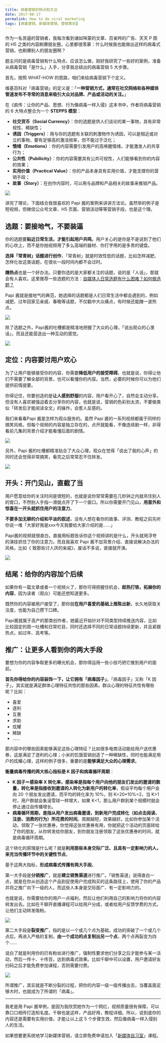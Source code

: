```yaml
---
title: 病毒营销的特点和方法
date: 2017-08-17
permalink: How to do viral marketing
tags: [病毒营销、新媒体营销、营销策划]
---
```


作为一名苦逼的营销者，我每次看到诸如咪蒙的文章、百雀羚的广告、天天 P 图的 H5 之类的内容刷爆朋友圈，心里都很羡慕：什么时候我也能做出这样的病毒式营销，也刷爆别人的朋友圈啊？

题主问的是病毒营销有什么特点、应该怎么做，刚好我研究了一些好的案例，准备从病毒营销「是什么」入手，分享我总结出的病毒营销 5 大步骤。

首先，按照 WHAT-HOW 的思路，咱们来给病毒营销下个定义。

维基百科对「病毒营销」的定义是：「**一种营销方式，通常在社交网络和各种媒体管道发布不寻常的消息来吸引大众对品牌、产品或活动的关注。**」

在《疯传：让你的产品、思想、行为像病毒一样入侵》这本书中，作者将病毒营销的 6 大特点整合为一个 **STEPPS 模型**：

- **社交货币（Social Currency）**：你的选题是供人们谈论的某一事物，具有非常规性、稀缺性；
- **诱因（Triggers）**：用与你的选题有关联的刺激物作为诱因，可以是相近或对立的事物，要有足够高的激活频率，但不能过于泛化；
- **情绪（Emotions）**：你的内容需要引发用户的高唤醒情绪，才能激发人的共享行为；
- **公共性（Pubilicity）**：你的内容需要具有公共可视性，人们能够看到你的内容的效果；
- **实用价值（Practical Value）**：你的产品本身具有实用价值，才能支撑你的营销手段；
- **故事（Story）**：在创作内容时，可以用与品牌和产品相关的故事来推销产品。

![](http://cdn.bpteach.com/17-8-15/5023107.jpg)

讲完了理论，下面结合我很喜欢的 Papi 酱的案例来讲讲方法论。虽然举的例子是短视频，但微信公众号文章、H5 页面、营销活动等等营销手段，也是这个理。

## 选题：要接地气，不要装逼

你的选题要**贴近日常生活，才能引起用户共鸣**。用户关心的是你是不是说到了他们的心坎上，而不是你拍视频用了多么高端的器材、你打字用的是多贵的键盘。

**选择「常青树」话题进行创作**，「常青树」就是时效性低的话题，比如怎样减肥、怎样化妆这类话题，在很长一段时间内都不会过时。

**蹭热点**也是一个好办法。只要你选的是大家都关注的话题，说的是「人话」，那就会有人喜欢。这里推荐一些选题的方法：[自媒体人日常选题有什么困难？如何做选题？](https://www.zhihu.com/question/52155581/answer/194490746)

Papi 酱就是接地气的典范，她选择的话题都是人们日常生活中都会遇到的，例如减肥、过年回家见亲戚、春晚等话题，不仅戳中大众痛点，有时候还能蹭一波热点。

![](http://cdn.bpteach.com/17-8-15/70450557.jpg)

除了选题之外，Papi酱的吐槽都是精准地把握了大众的心理，「说出观众的心里话」，而且还能营造出一种互动的感觉。

![](http://cdn.bpteach.com/17-8-15/58063424.jpg)

## 定位：内容要讨用户欢心

为了让用户能够接受你的内容，你需要**降低用户的接受障碍**。也就是说，你得让他们不需要了解全部的背景，也可以看懂你的内容。当然，必要的时候你可以为他们提供前情提要。

你得记住，你要创造的是**让人感到舒服**的内容，用户看开心了，自然会主动分享。但没有人喜欢被强迫着去分享你的内容，也就是说，营销的色彩别太浓，不要做类似「转发后才能阅读全文」的操作，会惹人反感的。

我们来看看Papi 酱是怎样为观众服务的。虽然 Papi 酱的一系列视频都属于同样的搞笑风格，但每个视频的内容是独立存在的，点开就能看，不像连续剧一样，非得看前几集的背景介绍才能看懂后面的剧情。

![](http://cdn.bpteach.com/17-8-15/61478122.jpg)

另外，Papi 酱的吐槽都精准贴合了大众心理，观众在觉得「说出了我的心声」的同时还会觉得非常搞笑，看完之后常常忍不住转发。

![](http://cdn.bpteach.com/17-8-15/56907634.jpg)

## 开头：开门见山，直截了当

用户愿意给你的关注时间是很短的，也就是说你常常需要在几秒钟之内就吊住别人的胃口，不然别人手指一滑就点开了下一个窗口。所以你需要开门见山，**用意外和惊喜在一开头就抓住用户的注意力**。 

**不要多加无聊的介绍和平淡的叙述**，没有人想在看你的故事、评测、教程之前先听你说一堆「大家好我是xxx今天我要给大家介绍的是……」

Papi酱的视频就很直白，直接用标题告诉你这个视频讲的是什么，开头就用浮夸的演技抓住了你的注意力。而且我喜欢 Papi 酱不加背景介绍、直接说解决办法的风格，比如《 致那些讨人厌的亲戚》，废话不多说，直接就开演。

![](http://cdn.bpteach.com/17-8-15/67247821.jpg)

## 结尾：给你的内容加个后续

如果你有一篇文章或者一个视频火了，那你可得把握住机会，**趁热打铁，拓展你的内容**，因为读者（观众）可能还想知道更多。

既然你的内容被用户接受了，那你就**在用户喜爱的基础上推陈出新**，长久地获取关注度，也能为自己攒下口碑。

Papi酱就属于高产的那类创作者，她最近开始针对不同类型持续推送内容，比如比较固定的周一吐槽和日常栏目，同时还选择不同的日常话题持续更新，并且紧跟热点，如过年、高考等。



## 推广：让更多人看到你的两大手段

要想为你的内容争取更多的曝光机会，那你得运用一些小技巧把它推到用户的面前。

**首先你得给你的内容装饰一下，让它拥有「病毒因子」**。「病毒因子」又称「K 因子」，其实就是满足群体心理特征共性的那些因素。群众心理的特征共性有哪些呢？比如：
- 喜爱
- 逐利
- 互惠
- 求助
- 炫耀
- 稀缺  
- ……

那内容中的哪些因素能够满足这些心理特征？比如很多电商活动能给用户送优惠券，这是满足了逐利的心理；小米的饥饿营销创造了一种稀缺性，同时也能满足用户的炫耀心理，这样的例子很多，重要的是**能够满足大众的心理需求**。

**衡量病毒传播的两大核心指标是 K 因子和病毒循环周期**：
- **K 因子＝感染率 X 转化率，感染率是指每个用户向他的朋友们发出的邀请的数量，转化率是指接收到邀请的人转化为新用户的转化率**，假设平均每个用户会向 20 个朋友发出邀请，而平均的转化率为 10%，则 K=20*10%=2，当 K>1 时，用户群就会象滚雪球一样增大，如果 K<1，那么用户群到某个规模时就会停止通过自传播增长。
- **病毒循环周期，是指从用户发出病毒邀请，到新用户完成转化（如点击阅读、注册、消费的行为）所花费的时间**。周期越短，效果越好。比如你参加某个活动，领取了一张优惠券，你觉得这张优惠券有用，你就把这个活动的页面转给了你的朋友，从你转发给你朋友，到你朋友注册领取了这张优惠券的时间，就是病毒循环周期。

这个转化的原理是什么呢？就是**利用那些本身交际广泛、且具有一定影响力的人，来充当传播环节中的关键性节点**。

基于这两大指标，**形成病毒式传播有两大手段**。

第一大手段是**分销推广**，就是**建立销售渠道**进行推广。「销售渠道」说得直白一点，就是在你从创造这个产品到促使用户完成购买的这条路径上，使用了你的产品并将之推广向下一级的人，而这些人本身是交际面广、有一定影响力的。

也就是说，你需要给你的用户一点福利，然后让他们利用自己的影响力将你的内容转发出去。比如在千聊开直播课程可以给用户分成，或者给用户反馈学费的方式，让他们主动转发吸粉。

![](http://cdn.bpteach.com/17-8-16/79423851.jpg)

第二大手段是**裂变推广**，指的是以一个或几个点为基础，成功的突破了一个或几个点后，再进入严格的复制，**由一个成功的点复制出另一个点**，两个点再裂变为四个……

说白了就是利用你的已有粉丝进行推广，强制性要求他们分享之后才能参与某一活动，然后一传十、十传百，达到病毒式效果。比如千聊中可以设置，用户邀请好友扫码之后才能免费参加课程，否则需要付费。

![](http://cdn.bpteach.com/17-8-16/90212120.jpg)

所谓推广，其实就是不断分裂的过程，把你的内容一级一级传播出去，当覆盖面足够大时，也就成为了所谓的「病毒」。

- - -

我老是用 Papi 酱举例，是因为我欣赏她作为一个网红，视频质量很有保障，可以靠口口相传打造知名度。千聊也是这样，产品好用，教程详细。所以，说到底你的内容还是需要有实用价值，才能让以上这 5 个步骤生效，然后像病毒一样入侵别人的生活。

如果想要更系统地学习新媒体营销，请立即免费申请加入「[新媒体自习室](http://learn.bpteach.com/course/100?utm_source=zhihu.com&utm_medium=referral&utm_campaign=mkg102-lx&utm_term=how-to-do-viral-marketing&utm_content=textlink)」课程。
